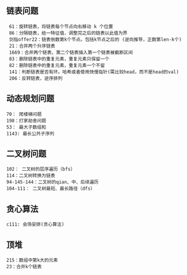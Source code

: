 ## 链表问题
````
 61：旋转链表，将链表每个节点向右移动 k 个位置
 86：分隔链表，给一特征值，调整完之后的链表以此值为界
 剑指offer22：链表倒数第k个节点。包括k节点之后的 (逆向推导，正数第len-k个)
 21：合并两个升序链表
 1669：合并两个链表，第二个链表插入第一个链表被截断区间
 83：删除链表中的重复元素，重复元素只保留一个
 82：删除链表中的重复元素，重复元素一个不留
 141：判断链表是否有环。哈希或者使用快慢指针(需比较head，而不是head的val)
 206：反转链表，逆序排列
````
## 动态规划问题
````
70： 爬楼梯问题
198：打家劫舍问题
53： 最大子数组和
1143: 最长公共子序列
````
## 二叉树问题
````
102： 二叉树的层序遍历（bfs）
114：二叉树转换为链表
94-145-144：二叉树的qian、中、后续遍历
104-111： 二叉树最短、最长路径（dfs）
````
## 贪心算法
````
c111: 会场安排(贪心算法)
````
## 顶堆
````
215：数组中第k大的元素
23：合并k个链表
````